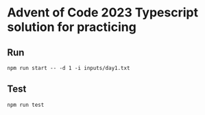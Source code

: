 # Advent of Code 2023 Typescript solution for practicing

## Run

`npm run start -- -d 1 -i inputs/day1.txt`

## Test

`npm run test`
